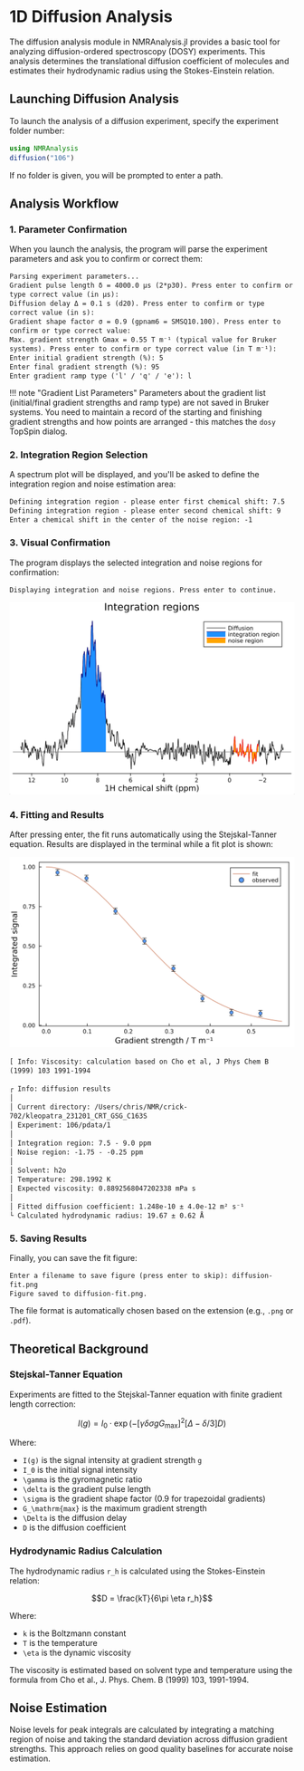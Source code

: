 # 1D Diffusion Analysis

The diffusion analysis module in NMRAnalysis.jl provides a basic tool for analyzing diffusion-ordered spectroscopy (DOSY) experiments. This analysis determines the translational diffusion coefficient of molecules and estimates their hydrodynamic radius using the Stokes-Einstein relation.

## Launching Diffusion Analysis

To launch the analysis of a diffusion experiment, specify the experiment folder number:

```julia
using NMRAnalysis
diffusion("106")
```

If no folder is given, you will be prompted to enter a path.

## Analysis Workflow

### 1. Parameter Confirmation

When you launch the analysis, the program will parse the experiment parameters and ask you to confirm or correct them:

```
Parsing experiment parameters...
Gradient pulse length δ = 4000.0 μs (2*p30). Press enter to confirm or type correct value (in μs): 
Diffusion delay Δ = 0.1 s (d20). Press enter to confirm or type correct value (in s): 
Gradient shape factor σ = 0.9 (gpnam6 = SMSQ10.100). Press enter to confirm or type correct value: 
Max. gradient strength Gmax = 0.55 T m⁻¹ (typical value for Bruker systems). Press enter to confirm or type correct value (in T m⁻¹): 
Enter initial gradient strength (%): 5
Enter final gradient strength (%): 95
Enter gradient ramp type ('l' / 'q' / 'e'): l
```

!!! note "Gradient List Parameters"
    Parameters about the gradient list (initial/final gradient strengths and ramp type) are not saved in Bruker systems. You need to maintain a record of the starting and finishing gradient strengths and how points are arranged - this matches the `dosy` TopSpin dialog.

### 2. Integration Region Selection

A spectrum plot will be displayed, and you'll be asked to define the integration region and noise estimation area:

```
Defining integration region - please enter first chemical shift: 7.5
Defining integration region - please enter second chemical shift: 9
Enter a chemical shift in the center of the noise region: -1
```

### 3. Visual Confirmation

The program displays the selected integration and noise regions for confirmation:

```
Displaying integration and noise regions. Press enter to continue.
```

![Integration and Noise Regions](../assets/diffusion-regions.png)

### 4. Fitting and Results

After pressing enter, the fit runs automatically using the Stejskal-Tanner equation. Results are displayed in the terminal while a fit plot is shown:

![Diffusion Fit](../assets/diffusion-fit.png)

```
[ Info: Viscosity: calculation based on Cho et al, J Phys Chem B (1999) 103 1991-1994

┌ Info: diffusion results
│ 
│ Current directory: /Users/chris/NMR/crick-702/kleopatra_231201_CRT_GSG_C163S
│ Experiment: 106/pdata/1
│ 
│ Integration region: 7.5 - 9.0 ppm
│ Noise region: -1.75 - -0.25 ppm
│ 
│ Solvent: h2o
│ Temperature: 298.1992 K
│ Expected viscosity: 0.8892568047202338 mPa s
│ 
│ Fitted diffusion coefficient: 1.248e-10 ± 4.0e-12 m² s⁻¹
└ Calculated hydrodynamic radius: 19.67 ± 0.62 Å
```

### 5. Saving Results

Finally, you can save the fit figure:

```
Enter a filename to save figure (press enter to skip): diffusion-fit.png
Figure saved to diffusion-fit.png.
```

The file format is automatically chosen based on the extension (e.g., `.png` or `.pdf`).

## Theoretical Background

### Stejskal-Tanner Equation

Experiments are fitted to the Stejskal-Tanner equation with finite gradient length correction:

```math
I(g) = I_0 \cdot \exp \left( -\left[ \gamma\delta\sigma g G_\mathrm{max} \right] ^2 \left[\Delta - \delta/3 \right] D \right)
```

Where:
- ``I(g)`` is the signal intensity at gradient strength ``g``
- ``I_0`` is the initial signal intensity
- ``\gamma`` is the gyromagnetic ratio
- ``\delta`` is the gradient pulse length
- ``\sigma`` is the gradient shape factor (0.9 for trapezoidal gradients)
- ``G_\mathrm{max}`` is the maximum gradient strength
- ``\Delta`` is the diffusion delay
- ``D`` is the diffusion coefficient

### Hydrodynamic Radius Calculation

The hydrodynamic radius ``r_h`` is calculated using the Stokes-Einstein relation:

```math
D = \frac{kT}{6\pi \eta r_h}
```

Where:
- ``k`` is the Boltzmann constant
- ``T`` is the temperature
- ``\eta`` is the dynamic viscosity

The viscosity is estimated based on solvent type and temperature using the formula from Cho et al., J. Phys. Chem. B (1999) 103, 1991-1994.

## Noise Estimation

Noise levels for peak integrals are calculated by integrating a matching region of noise and taking the standard deviation across diffusion gradient strengths. This approach relies on good quality baselines for accurate noise estimation.
